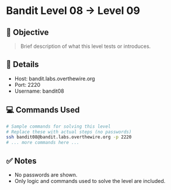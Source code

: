 # Bandit Level 08 → Level 09

## 🧠 Objective
> Brief description of what this level tests or introduces.

## 📁 Details
- Host: bandit.labs.overthewire.org
- Port: 2220
- Username: bandit08

## 💻 Commands Used
```bash
# Sample commands for solving this level
# Replace these with actual steps (no passwords)
ssh bandit08@bandit.labs.overthewire.org -p 2220
# ... more commands here ...
```

## ✅ Notes
- No passwords are shown.
- Only logic and commands used to solve the level are included.
